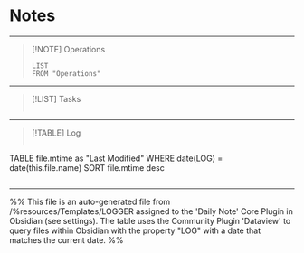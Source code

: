 # Notes


---

> [!NOTE] Operations
> 
>```dataview
>LIST
>FROM "Operations"
>```

---

> [!LIST] Tasks
> ```tasks
> 
> ```

---

> [!TABLE] Log
> ```dataview
TABLE file.mtime as "Last Modified"
WHERE date(LOG) = date(this.file.name)
SORT file.mtime desc
>```






---
%%
This file is an auto-generated file from /%resources/Templates/LOGGER assigned to the 'Daily Note' Core Plugin in Obsidian (see settings). The table uses the Community Plugin 'Dataview' to query files within Obsidian with the property "LOG" with a date that matches the current date.
%%